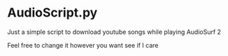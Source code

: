 # AudioScript.py

Just a simple script to download youtube songs while playing AudioSurf 2

Feel free to change it however you want see if I care
